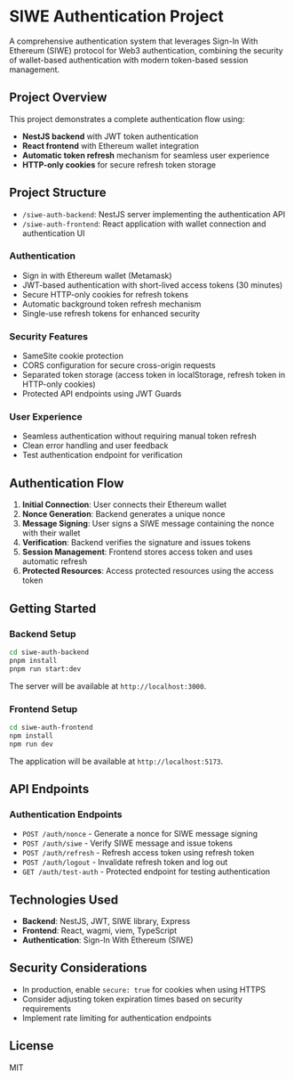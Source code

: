 # SIWE Authentication Project

A comprehensive authentication system that leverages Sign-In With Ethereum (SIWE) protocol for Web3 authentication, combining the security of wallet-based authentication with modern token-based session management.

## Project Overview

This project demonstrates a complete authentication flow using:

- **NestJS backend** with JWT token authentication
- **React frontend** with Ethereum wallet integration
- **Automatic token refresh** mechanism for seamless user experience
- **HTTP-only cookies** for secure refresh token storage

## Project Structure

- `/siwe-auth-backend`: NestJS server implementing the authentication API
- `/siwe-auth-frontend`: React application with wallet connection and authentication UI

### Authentication

- Sign in with Ethereum wallet (Metamask)
- JWT-based authentication with short-lived access tokens (30 minutes)
- Secure HTTP-only cookies for refresh tokens
- Automatic background token refresh mechanism
- Single-use refresh tokens for enhanced security

### Security Features

- SameSite cookie protection
- CORS configuration for secure cross-origin requests
- Separated token storage (access token in localStorage, refresh token in HTTP-only cookies)
- Protected API endpoints using JWT Guards

### User Experience

- Seamless authentication without requiring manual token refresh
- Clean error handling and user feedback
- Test authentication endpoint for verification

## Authentication Flow

1. **Initial Connection**: User connects their Ethereum wallet
2. **Nonce Generation**: Backend generates a unique nonce
3. **Message Signing**: User signs a SIWE message containing the nonce with their wallet
4. **Verification**: Backend verifies the signature and issues tokens
5. **Session Management**: Frontend stores access token and uses automatic refresh
6. **Protected Resources**: Access protected resources using the access token

## Getting Started

### Backend Setup

```bash
cd siwe-auth-backend
pnpm install
pnpm run start:dev
```

The server will be available at `http://localhost:3000`.

### Frontend Setup

```bash
cd siwe-auth-frontend
npm install
npm run dev
```

The application will be available at `http://localhost:5173`.

## API Endpoints

### Authentication Endpoints

- `POST /auth/nonce` - Generate a nonce for SIWE message signing
- `POST /auth/siwe` - Verify SIWE message and issue tokens
- `POST /auth/refresh` - Refresh access token using refresh token
- `POST /auth/logout` - Invalidate refresh token and log out
- `GET /auth/test-auth` - Protected endpoint for testing authentication

## Technologies Used

- **Backend**: NestJS, JWT, SIWE library, Express
- **Frontend**: React, wagmi, viem, TypeScript
- **Authentication**: Sign-In With Ethereum (SIWE)

## Security Considerations

- In production, enable `secure: true` for cookies when using HTTPS
- Consider adjusting token expiration times based on security requirements
- Implement rate limiting for authentication endpoints

## License

MIT
